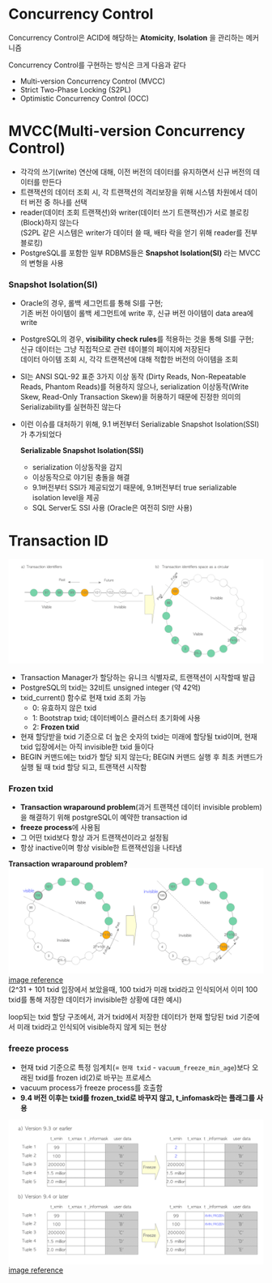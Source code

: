 # Concurrency Control
Concurrency Control은 ACID에 해당하는 **Atomicity**, **Isolation** 을 관리하는 메커니즘  

Concurrency Control를 구현하는 방식은 크게 다음과 같다  

- Multi-version Concurrency Control (MVCC)
- Strict Two-Phase Locking (S2PL)
- Optimistic Concurrency Control (OCC)

# MVCC(Multi-version Concurrency Control)

- 각각의 쓰기(write) 연산에 대해, 이전 버전의 데이터를 유지하면서 신규 버전의 데이터를 만든다  
- 트랜잭션의 데이터 조회 시, 각 트랜잭션의 격리보장을 위해 시스템 차원에서 데이터 버전 중 하나를 선택  
- reader(데이터 조회 트랜잭션)와 writer(데이터 쓰기 트랜잭션)가 서로 블로킹(Block)하지 않는다  
    (S2PL 같은 시스템은 writer가 데이터 쓸 때, 배타 락을 얻기 위해 reader를 전부 블로킹)  
- PostgreSQL를 포함한 일부 RDBMS들은 **Snapshot Isolation(SI)** 라는 MVCC의 변형을 사용  

### Snapshot Isolation(SI)
- Oracle의 경우, 롤백 세그먼트를 통해 SI를 구현;  
    기존 버전 아이템이 롤백 세그먼트에 write 후, 신규 버전 아이템이 data area에 write  

- PostgreSQL의 경우, **visibility check rules**를 적용하는 것을 통해 SI를 구현;  
    신규 데이터는 그냥 직접적으로 관련 테이블의 페이지에 저장된다  
    데이터 아이템 조회 시, 각각 트랜잭션에 대해 적합한 버전의 아이템을 조회  

- SI는 ANSI SQL-92 표준 3가지 이상 동작 (Dirty Reads, Non-Repeatable Reads, Phantom Reads)를 허용하지 않으나, serialization 이상동작(Write Skew, Read-Only Transaction Skew)을 허용하기 때문에 진정한 의미의 Serializability를 실현하진 않는다  

- 이런 이슈를 대처하기 위해, 9.1 버전부터 Serializable Snapshot Isolation(SSI)가 추가되었다  

    **Serializable Snapshot Isolation(SSI)**  
    - serialization 이상동작을 감지
    - 이상동작으로 야기된 충돌을 해결
    - 9.1버전부터 SSI가 제공되었기 때문에, 9.1버전부터 true serializable isolation level을 제공
    - SQL Server도 SSI 사용 (Oracle은 여전히 SI만 사용)

# Transaction ID
![txid](./txid.png)  
- Transaction Manager가 할당하는 유니크 식별자로, 트랜잭션이 시작할때 발급  
- PostgreSQL의 txid는 32비트 unsigned integer (약 42억)  
- txid_current() 함수로 현재 txid 조회 가능  
    - 0: 유효하지 않은 txid  
    - 1: Bootstrap txid; 데이터베이스 클러스터 초기화에 사용  
    - 2: **Frozen txid**  
- 현재 할당받을 txid 기준으로 더 높은 숫자의 txid는 미래에 할당될 txid이며, 현재 txid 입장에서는 아직 invisible한 txid 들이다  
- BEGIN 커맨드에는 txid가 할당 되지 않는다; BEGIN 커맨드 실행 후 최초 커맨드가 실행 될 때 txid 할당 되고, 트랜잭션 시작함  

### Frozen txid
- **Transaction wraparound problem**(과거 트랜잭션 데이터 invisible problem)을 해결하기 위해 postgreSQL이 예약한 transaction id  
- **freeze process**에 사용됨  
- 그 어떤 txid보다 항상 과거 트랜잭션이라고 설정됨  
- 항상 inactive이며 항상 visible한 트랜잭션임을 나타냄  

**Transaction wraparound problem?**  
![wraparound_problem](./wraparound_prolem.png)  
[image reference](https://www.interdb.jp/pg/pgsql05/10.html)  
(2^31 + 101 txid 입장에서 보았을때, 100 txid가 미래 txid라고 인식되어서 이미 100 txid를 통해 저장한 데이터가 invisible한 상황에 대한 예시)  

loop되는 txid 할당 구조에서, 과거 txid에서 저장한 데이터가 현재 할당된 txid 기준에서 미래 txid라고 인식되어 visible하지 않게 되는 현상  

### freeze process  
- 현재 txid 기준으로 특정 임계치(= `현재 txid` - `vacuum_freeze_min_age`)보다 오래된 txid를 frozen id(2)로 바꾸는 프로세스  
- vacuum process가 freeze process를 호출함  
- **9.4 버전 이후는 txid를 frozen_txid로 바꾸지 않고, t_infomask라는 플래그를 사용**

![freeze_process](./freeze_process.png)  
[image reference](https://www.interdb.jp/pg/pgsql05/10.html)  
